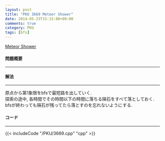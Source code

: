 ```yaml
---
layout: post
title: "PKU 3669 Meteor Shower"
date: 2014-05-23T15:15:00+09:00
comments: true
category: PKU
tags: [bfs]
---
```


[Meteor Shower](http://poj.org/problem?id=3669)

#### 問題概要

****

#### 解法

****

原点から第1象限をbfsで最短路を出していく.  
探索の途中, 各時間でその時間以下の時間に落ちる隕石をすべて落としておく.  
bfsが終わっても隕石が残ってたら落とすのを忘れないようにする.  

#### コード

****

{{< includeCode "/PKU/3669.cpp" "cpp" >}}
